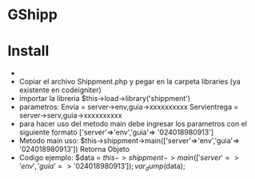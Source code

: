 # GShipp

# Install 
-
- Copiar el archivo Shippment.php y pegar en la carpeta libraries (ya existente en codeigniter)
- importar la libreria  $this->load->library('shippment')
- parametros: Envia = server->env,guia->xxxxxxxxxx  Servientrega = server->serv,guia->xxxxxxxxxx
- para hacer uso del metodo main debe ingresar los parametros con el siguiente formato  ['server'=>'env','guia'=> '024018980913']
- Metodo main uso: $this->shippment->main(['server'=>'env','guia'=> '024018980913']) Retorna Objeto
- Codigo ejemplo:  $data = $this->shippment->main(['server'=>'env','guia'=> '024018980913']); var_dump($data); 
